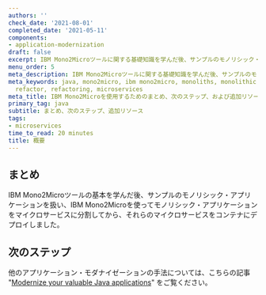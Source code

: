 ```yaml
---
authors: ''
check_date: '2021-08-01'
completed_date: '2021-05-11'
components:
- application-modernization
draft: false
excerpt: IBM Mono2Microツールに関する基礎知識を学んだ後、サンプルのモノリシック・アプリケーションを扱い、IBM Mono2Microを使ってモノリシック・アプリケーションをマイクロサービスに分割してから、それらのマイクロサービスをコンテナにデプロイしました。
menu_order: 5
meta_description: IBM Mono2Microツールに関する基礎知識を学んだ後、サンプルのモノリシック・アプリケーションを扱い、IBM Mono2Microを使ってモノリシック・アプリケーションをマイクロサービスに分割してから、それらのマイクロサービスをコンテナにデプロイしました。
meta_keywords: java, mono2micro, ibm mono2micro, monoliths, monolithic applications,
  refactor, refactoring, microservices
meta_title: IBM Mono2Microを使用するためのまとめ、次のステップ、および追加リソース
primary_tag: java
subtitle: まとめ、次のステップ、追加リソース
tags:
- microservices
time_to_read: 20 minutes
title: 概要
---
```


## まとめ

IBM Mono2Microツールの基本を学んだ後、サンプルのモノリシック・アプリケーションを扱い、IBM Mono2Microを使ってモノリシック・アプリケーションをマイクロサービスに分割してから、それらのマイクロサービスをコンテナにデプロイしました。

## 次のステップ

他のアプリケーション・モダナイゼーションの手法については、こちらの記事 "[Modernize your valuable Java applications](/articles/modernize-your-valuable-java-applications/)" をご覧ください。